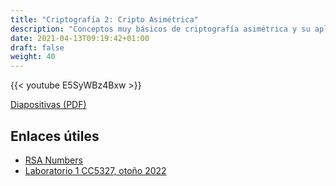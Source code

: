 ```yaml
---
title: "Criptografía 2: Cripto Asimétrica"
description: "Conceptos muy básicos de criptografía asimétrica y su aplicación en problemas de CTF"
date: 2021-04-13T09:19:42+01:00
draft: false
weight: 40
---
```


{{< youtube E5SyWBz4Bxw >}}

[Diapositivas (PDF)](cripto-2.pdf)

## Enlaces útiles

* [RSA Numbers](https://en.wikipedia.org/wiki/RSA_numbers)
* [Laboratorio 1 CC5327, otoño 2022](https://introalaseguridad.dcc.uchile.cl/tareas/tarea-1/)
